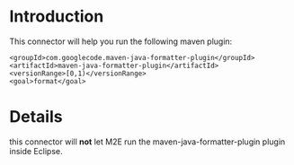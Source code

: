 # Introduction #

This connector will help you run the following maven plugin:
```
<groupId>com.googlecode.maven-java-formatter-plugin</groupId>
<artifactId>maven-java-formatter-plugin</artifactId>
<versionRange>[0,1)</versionRange>
<goal>format</goal>
```

# Details #
this connector will **not** let M2E run the maven-java-formatter-plugin plugin inside Eclipse.